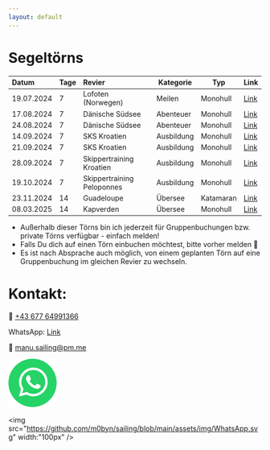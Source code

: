 ```yaml
---
layout: default
---
```


<!-- Text can be **bold**, _italic_, or ~~strikethrough~~.

[Link to another page](./another-page.html).

There should be whitespace between paragraphs.

There should be whitespace between paragraphs. We recommend including a README, or a file with information about your project.

# Header 1

This is a normal paragraph following a header. GitHub is a code hosting platform for version control and collaboration. It lets you and others work together on projects from anywhere.

## Header 2

> This is a blockquote following a header.
>
> When something is important enough, you do it even if the odds are not in your favor.

### Header 3

```js
// Javascript code with syntax highlighting.
var fun = function lang(l) {
  dateformat.i18n = require('./lang/' + l)
  return true;
}
```

```ruby
# Ruby code with syntax highlighting
GitHubPages::Dependencies.gems.each do |gem, version|
  s.add_dependency(gem, "= #{version}")
end
```

#### Header 4

*   This is an unordered list following a header.
*   This is an unordered list following a header.
*   This is an unordered list following a header.

##### Header 5

1.  This is an ordered list following a header.
2.  This is an ordered list following a header.
3.  This is an ordered list following a header.

-->


# Segeltörns

| Datum        | Tage  | Revier                     | Kategorie  | Typ      | Link |
|:-------------|:------|:---------------------------|------------|----------|---------------------------------------------------------------------------|
| 19.07.2024   | 7     | Lofoten (Norwegen)         | Meilen     | Monohull  | [Link](https://join-the-crew.com/de/touren/segeln-lofoten)                |
| 17.08.2024   | 7     | Dänische Südsee            | Abenteuer  | Monohull  | [Link](https://join-the-crew.com/de/touren/mitsegeln-ostsee)              |
| 24.08.2024   | 7     | Dänische Südsee            | Abenteuer  | Monohull  | [Link](https://join-the-crew.com/de/touren/mitsegeln-ostsee)              |
| 14.09.2024   | 7     | SKS Kroatien               | Ausbildung | Monohull  | [Link](https://join-the-crew.com/de/touren/sks-ausbildungstoern-kroatien) |
| 21.09.2024   | 7     | SKS Kroatien               | Ausbildung | Monohull  | [Link](https://join-the-crew.com/de/touren/sks-ausbildungstoern-kroatien) |
| 28.09.2024   | 7     | Skippertraining Kroatien   | Ausbildung | Monohull |  [Link](https://join-the-crew.com/de/touren/skippertraining-kroatien)      |
| 19.10.2024   | 7     | Skippertraining Peloponnes | Ausbildung | Monohull |  [Link](https://join-the-crew.com/de/touren/skippertraining-griechenland)  |
| 23.11.2024   | 14    | Guadeloupe                 | Übersee    | Katamaran | [Link](https://join-the-crew.com/de/touren/mitsegeln-karibik)             |
| 08.03.2025   | 14    | Kapverden                  | Übersee    | Monohull  | [Link](https://join-the-crew.com/de/touren/segeln-kapverden)             |

* Außerhalb dieser Törns bin ich jederzeit für Gruppenbuchungen bzw. private Törns verfügbar - einfach melden!
* Falls Du dich auf einen Törn einbuchen möchtest, bitte vorher melden 🙂
* Es ist nach Absprache auch möglich, von einem geplanten Törn auf eine Gruppenbuchung im gleichen Revier zu wechseln.

# Kontakt:

📱 [+43 677 64991366](tel:+4367764991366)

WhatsApp: [Link](https://wa.me/message/EXGJQQVNCYIII1)

📧 [manu.sailing@pm.me](mailto:manu.sailing@pm.me)


![Alt text](assets/img/WhatsApp.svg?raw=true&sanitize=true "Optional Title")

<img src="https://github.com/m0byn/sailing/blob/main/assets/img/WhatsApp.svg" width:"100px" />

<!--

### Here is an unordered list:

*   Item foo
*   Item bar
*   Item baz
*   Item zip

### And an ordered list:

1.  Item one
1.  Item two
1.  Item three
1.  Item four

### And a nested list:

- level 1 item
  - level 2 item
  - level 2 item
    - level 3 item
    - level 3 item
- level 1 item
  - level 2 item
  - level 2 item
  - level 2 item
- level 1 item
  - level 2 item
  - level 2 item
- level 1 item

### Small image

![Octocat](https://github.githubassets.com/images/icons/emoji/octocat.png)

### Large image

![Branching](https://guides.github.com/activities/hello-world/branching.png)


### Definition lists can be used with HTML syntax.

<dl>
<dt>Name</dt>
<dd>Godzilla</dd>
<dt>Born</dt>
<dd>1952</dd>
<dt>Birthplace</dt>
<dd>Japan</dd>
<dt>Color</dt>
<dd>Green</dd>
</dl>

```
Long, single-line code blocks should not wrap. They should horizontally scroll if they are too long. This line should be long enough to demonstrate this.
```

```
The final element.
```
-->
